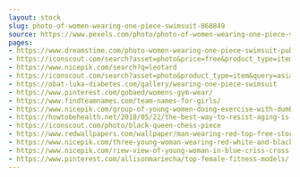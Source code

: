 ```yaml
---
layout: stock
slug: photo-of-women-wearing-one-piece-swimsuit-868849
source: https://www.pexels.com/photo/photo-of-women-wearing-one-piece-swimsuit-868849/
pages:
- https://www.dreamstime.com/photo-women-wearing-one-piece-swimsuit-public-domain-image-free-112878101
- https://iconscout.com/search?asset=photo&price=free&product_type=item&query=asian
- https://www.nicepik.com/search?q=leotard
- https://iconscout.com/search?asset=photo&product_type=item&query=asian&sort=latest
- https://obat-luka-diabetes.com/gallery/wearing-one-piece-swimsuit
- https://www.pinterest.com/gobaed/womens-gym-wear/
- https://www.findteamnames.com/team-names-for-girls/
- https://www.nicepik.com/group-of-young-women-doing-exercise-with-dumbbells-in-aerobic-dance-class-20-25-years-adult-free-photo-1347218
- https://howtobehealth.net/2018/05/22/the-best-way-to-resist-aging-is-exercise/
- https://iconscout.com/photo/black-queen-chess-piece
- https://www.redwallpapers.com/wallpaper/man-wearing-red-top-free-stock-photo-image-wallpaper
- https://www.nicepik.com/three-young-woman-wearing-red-white-and-black-sports-bra-and-black-leggings-posing-together-in-aerobic-dance-class-free-photo-1347191
- https://www.nicepik.com/riew-view-of-young-woman-in-blue-criss-cross-sports-bra-and-leggings-doing-exercises-arm-back-free-photo-1347100
- https://www.pinterest.com/allisonmariecha/top-female-fitness-models/
---
```

